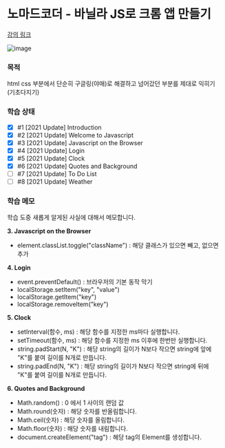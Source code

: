 # 노마드코더 - 바닐라 JS로 크롬 앱 만들기

[강의 링크](https://nomadcoders.co/javascript-for-beginners)

![image](https://user-images.githubusercontent.com/75025529/208254925-920c7a32-395c-4603-9d35-ca6094e24c80.png)

### 목적

html css 부분에서 단순히 구글링(야매)로 해결하고 넘어갔던 부분를 제대로 익히기 (기초다지기)

### 학습 상태

- [x] #1 [2021 Update] Introduction
- [x] #2 [2021 Update] Welcome to Javascript
- [x] #3 [2021 Update] Javascript on the Browser
- [x] #4 [2021 Update] Login
- [x] #5 [2021 Update] Clock
- [x] #6 [2021 Update] Quotes and Background
- [ ] #7 [2021 Update] To Do List
- [ ] #8 [2021 Update] Weather

### 학습 메모

학습 도중 새롭게 알게된 사실에 대해서 메모합니다.

**3. Javascript on the Browser**

- element.classList.toggle("className") : 해당 클래스가 있으면 빼고, 없으면 추가

**4. Login**

- event.preventDefault() : 브라우저의 기본 동작 막기
- localStorage.setItem("key", "value")
- localStorage.getItem("key")
- localStorage.removeItem("key")

**5. Clock**

- setInterval(함수, ms) : 해당 함수를 지정한 ms마다 실행합니다.
- setTimeout(함수, ms) : 해당 함수를 지정한 ms 이후에 한번만 실행합니다.
- string.padStart(N, "K") : 해당 string의 길이가 N보다 작으면 string에 앞에 "K"를 붙여 길이를 N개로 만듭니다.
- string.padEnd(N, "K") : 해당 string의 길이가 N보다 작으면 string에 뒤에 "K"를 붙여 길이를 N개로 만듭니다.

**6. Quotes and Background**

- Math.random() : 0 에서 1 사이의 랜덤 값
- Math.round(숫자) : 해당 숫자를 반올림합니다.
- Math.ceil(숫자) : 해당 숫자를 올림합니다.
- Math.floor(숫자) : 해당 숫자를 내림합니다.
- document.createElement("tag") : 해당 tag의 Element를 생성합니다.
